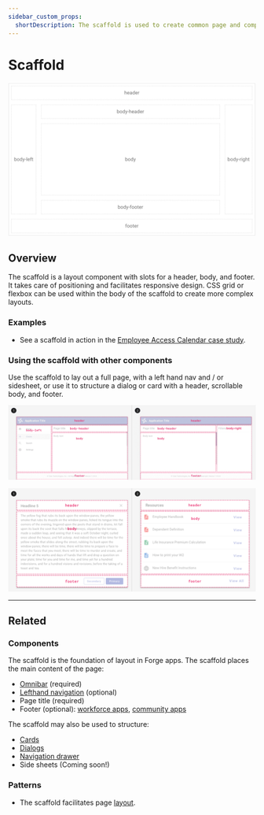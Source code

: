 ```yaml
---
sidebar_custom_props:
  shortDescription: The scaffold is used to create common page and component layouts with a header, scrollable body, and footer.
---
```


# Scaffold

<ComponentVisual
  figmaUrl="https://www.figma.com/embed?embed_host=share&url=https%3A%2F%2Fwww.figma.com%2Fproto%2F4k5ZGxstydiqBXilO8MBxu%2FScaffold%3Fscaling%3Dmin-zoom%26page-id%3D0%253A1%26node-id%3D1%253A790"
  storybookUrl="https://forge.tylerdev.io/main/?path=/story/components-scaffold--default" />

<ImageBlock padded={false}>

![Diagram of a scaffold component.](./images/scaffold.png)

</ImageBlock>

## Overview 

The scaffold is a layout component with slots for a header, body, and footer. It takes care of positioning and facilitates responsive design. CSS grid or flexbox can be used within the body of the scaffold to create more complex layouts. 

### Examples

- See a scaffold in action in the [Employee Access Calendar case study](/case-studies/ess-calendar).

### Using the scaffold with other components

Use the scaffold to lay out a full page, with a left hand nav and / or sidesheet, or use it to structure a dialog or card with a header, scrollable body, and footer. 

<ImageBlock padded={false} caption="1. The scaffold may be used to structure a traditional page layout with lefthand nav.<br>2. The scaffold may be used to structure a page layout with a side sheet.">

![Image of two page layouts: one with lefthand nav and one with a side sheet, both using the scaffold for structure.](./images/scaffold-1.png)

</ImageBlock>

<ImageBlock padded={false} caption="1. The scaffold may be used to structure a dialog.<br>2. The scaffold may be used to structure a card.">

![Image of a dialog and a card.](./images/scaffold-2.png)

</ImageBlock>

---

## Related 

### Components

The scaffold is the foundation of layout in Forge apps. The scaffold places the main content of the page:

- [Omnibar](/components/omni/omnibar) (required)
- [Lefthand navigation](/components/navigation/navigation-drawer) (optional)
- Page title (required)
- Footer (optional): [workforce apps](/core-patterns/branding/workforce#3-footer-optional), [community apps](/core-patterns/branding/community#4-footer-optional)

The scaffold may also be used to structure:

- [Cards](/components/cards/card)
- [Dialogs](/components/notification-and-messages/dialog)
- [Navigation drawer](/components/navigation/navigation-drawer)
- Side sheets (Coming soon!)

### Patterns

- The scaffold facilitates page [layout](/core-patterns/layout/intro).


